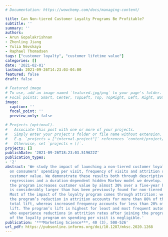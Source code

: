 ```yaml
---
# Documentation: https://wowchemy.com/docs/managing-content/

title: Can Non-tiered Customer Loyalty Programs Be Profitable?
subtitle: ''
summary: ''
authors:
- Arun Gopalakrishnan
- Zhenling Jiang
- Yulia Nevskaya
- Raphael Thomadsen
tags: ["customer loyalty", "customer lifetime value"]
categories: []
date: '2021-02-01'
lastmod: 2021-09-26T14:23:03-04:00
featured: false
draft: false

# Featured image
# To use, add an image named `featured.jpg/png` to your page's folder.
# Focal points: Smart, Center, TopLeft, Top, TopRight, Left, Right, BottomLeft, Bottom, BottomRight.
image:
  caption: ''
  focal_point: ''
  preview_only: false

# Projects (optional).
#   Associate this post with one or more of your projects.
#   Simply enter your project's folder or file name without extension.
#   E.g. `projects = ["internal-project"]` references `content/project/deep-learning/index.md`.
#   Otherwise, set `projects = []`.
projects: []
publishDate: '2021-09-26T18:23:03.519622Z'
publication_types:
- '2'
abstract: 'We study the impact of launching a non-tiered customer loyalty program
  on consumers’ spending per visit, frequency of visits and attrition rates, and overall
  customer value. We demonstrate these results both through descriptive difference-in-difference
  regressions and a duration-dependent hidden Markov model we develop. We find that
  the program increases customer value by almost 30% over a five-year horizon, which
  is considerably larger than has been previously found for non-tiered loyalty programs.
  Most of the impact of the loyalty program comes through attrition: we show that
  the program’s reduction in attrition accounts for more than 80% of the program’s
  total lift, whereas increased frequency accounts for less than 20% of the program’s
  lift. The program’s lift is highest for least and most frequent automatic members,
  who experience reductions in attrition rates after joining the program. The impact
  of the loyalty program on spending per visit is negligible.'
publication: '***Marketing Science***, 40 (3), 508-526'
url_pdf: https://pubsonline.informs.org/doi/10.1287/mksc.2020.1268
---
```

